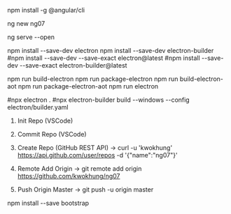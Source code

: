 npm install -g @angular/cli

ng new ng07

ng serve --open

npm install --save-dev electron
npm install --save-dev electron-builder
#npm install --save-dev --save-exact electron@latest
#npm install --save-dev --save-exact electron-builder@latest

npm run build-electron
npm run package-electron
npm run build-electron-aot
npm run package-electron-aot
npm run electron

#npx electron .
#npx electron-builder build --windows --config electron/builder.yaml

1. Init Repo (VSCode)

2. Commit Repo (VSCode)

3. Create Repo (GitHub REST API)
-> curl -u 'kwokhung' https://api.github.com/user/repos -d '{"name":"ng07"}'

4. Remote Add Origin
-> git remote add origin https://github.com/kwokhung/ng07

5. Push Origin Master
-> git push -u origin master

npm install --save bootstrap
